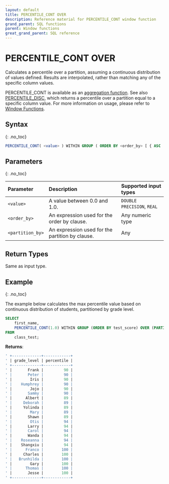 ```yaml
---
layout: default
title: PERCENTILE_CONT OVER
description: Reference material for PERCENTILE_CONT window function
grand_parent: SQL functions
parent: Window functions
great_grand_parent: SQL reference
---
```


# PERCENTILE_CONT OVER

Calculates a percentile over a partition, assuming a continuous distribution of values defined. Results are interpolated, rather than matching any of the specific column values. 

PERCENTILE\_CONT is available as an [aggregation function](../aggregation/index.md).
See also [PERCENTILE\_DISC](./percentile-disc-window.md), which returns a percentile over a partition equal to a specific column value. For more information on usage, please refer to [Window Functions](./window-functions.md).

## Syntax
{: .no_toc}

```sql
PERCENTILE_CONT( <value> ) WITHIN GROUP ( ORDER BY <order_by> [ { ASC | DESC } ] ) [ OVER ( PARTITION BY <partition_by> ) ]
```

## Parameters 
{: .no_toc}

| Parameter | Description                                      |Supported input types | 
| :--------- | :------------------------------------------------ | :------------| 
| `<value>`   | A value between 0.0 and 1.0.  | `DOUBLE PRECISION`, `REAL` |
| `<order_by>` | An expression used for the order by clause. | Any numeric type |
| `<partition_by>` | An expression used for the partition by clause. | Any |

## Return Types
Same as input type. 

## Example
{: .no_toc}

The example below calculates the max percentile value based on continuous distribution of students, partitioned by grade level. 

```sql
SELECT
	first_name,
	PERCENTILE_CONT(1.0) WITHIN GROUP (ORDER BY test_score) OVER (PARTITION BY grade_level) AS percentile
FROM
	class_test;
```

**Returns**:

```sql
' +-------------+------------+
' | grade_level | percentile | 
' +-------------+------------+
' |       Frank |         90 |
' |       Peter |         90 |
' |        Iris |         90 |
' |    Humphrey |         90 |
' |        Jojo |         90 |
' |       Sammy |         90 |
' |      Albert |         89 |
' |     Deborah |         89 |
' |     Yolinda |         89 |
' |        Mary |         89 |
' |       Shawn |         89 |
' |        Otis |         94 |
' |       Larry |         94 |
' |       Carol |         94 |
' |       Wanda |         94 |
' |    Roseanna |         94 |
' |    Shangxiu |         94 |
' |      Franco |        100 |
' |     Charles |        100 |
' |   Brunhilda |        100 |
' |        Gary |        100 |
' |      Thomas |        100 |
' |       Jesse |        100 |
' +-------------+------------+
```

